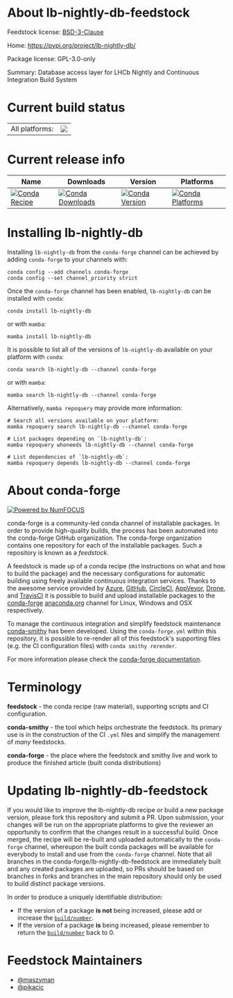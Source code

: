 About lb-nightly-db-feedstock
=============================

Feedstock license: [BSD-3-Clause](https://github.com/conda-forge/lb-nightly-db-feedstock/blob/main/LICENSE.txt)

Home: https://pypi.org/project/lb-nightly-db/

Package license: GPL-3.0-only

Summary: Database access layer for LHCb Nightly and Continuous Integration Build System

Current build status
====================


<table><tr><td>All platforms:</td>
    <td>
      <a href="https://dev.azure.com/conda-forge/feedstock-builds/_build/latest?definitionId=14580&branchName=main">
        <img src="https://dev.azure.com/conda-forge/feedstock-builds/_apis/build/status/lb-nightly-db-feedstock?branchName=main">
      </a>
    </td>
  </tr>
</table>

Current release info
====================

| Name | Downloads | Version | Platforms |
| --- | --- | --- | --- |
| [![Conda Recipe](https://img.shields.io/badge/recipe-lb--nightly--db-green.svg)](https://anaconda.org/conda-forge/lb-nightly-db) | [![Conda Downloads](https://img.shields.io/conda/dn/conda-forge/lb-nightly-db.svg)](https://anaconda.org/conda-forge/lb-nightly-db) | [![Conda Version](https://img.shields.io/conda/vn/conda-forge/lb-nightly-db.svg)](https://anaconda.org/conda-forge/lb-nightly-db) | [![Conda Platforms](https://img.shields.io/conda/pn/conda-forge/lb-nightly-db.svg)](https://anaconda.org/conda-forge/lb-nightly-db) |

Installing lb-nightly-db
========================

Installing `lb-nightly-db` from the `conda-forge` channel can be achieved by adding `conda-forge` to your channels with:

```
conda config --add channels conda-forge
conda config --set channel_priority strict
```

Once the `conda-forge` channel has been enabled, `lb-nightly-db` can be installed with `conda`:

```
conda install lb-nightly-db
```

or with `mamba`:

```
mamba install lb-nightly-db
```

It is possible to list all of the versions of `lb-nightly-db` available on your platform with `conda`:

```
conda search lb-nightly-db --channel conda-forge
```

or with `mamba`:

```
mamba search lb-nightly-db --channel conda-forge
```

Alternatively, `mamba repoquery` may provide more information:

```
# Search all versions available on your platform:
mamba repoquery search lb-nightly-db --channel conda-forge

# List packages depending on `lb-nightly-db`:
mamba repoquery whoneeds lb-nightly-db --channel conda-forge

# List dependencies of `lb-nightly-db`:
mamba repoquery depends lb-nightly-db --channel conda-forge
```


About conda-forge
=================

[![Powered by
NumFOCUS](https://img.shields.io/badge/powered%20by-NumFOCUS-orange.svg?style=flat&colorA=E1523D&colorB=007D8A)](https://numfocus.org)

conda-forge is a community-led conda channel of installable packages.
In order to provide high-quality builds, the process has been automated into the
conda-forge GitHub organization. The conda-forge organization contains one repository
for each of the installable packages. Such a repository is known as a *feedstock*.

A feedstock is made up of a conda recipe (the instructions on what and how to build
the package) and the necessary configurations for automatic building using freely
available continuous integration services. Thanks to the awesome service provided by
[Azure](https://azure.microsoft.com/en-us/services/devops/), [GitHub](https://github.com/),
[CircleCI](https://circleci.com/), [AppVeyor](https://www.appveyor.com/),
[Drone](https://cloud.drone.io/welcome), and [TravisCI](https://travis-ci.com/)
it is possible to build and upload installable packages to the
[conda-forge](https://anaconda.org/conda-forge) [anaconda.org](https://anaconda.org/)
channel for Linux, Windows and OSX respectively.

To manage the continuous integration and simplify feedstock maintenance
[conda-smithy](https://github.com/conda-forge/conda-smithy) has been developed.
Using the ``conda-forge.yml`` within this repository, it is possible to re-render all of
this feedstock's supporting files (e.g. the CI configuration files) with ``conda smithy rerender``.

For more information please check the [conda-forge documentation](https://conda-forge.org/docs/).

Terminology
===========

**feedstock** - the conda recipe (raw material), supporting scripts and CI configuration.

**conda-smithy** - the tool which helps orchestrate the feedstock.
                   Its primary use is in the construction of the CI ``.yml`` files
                   and simplify the management of *many* feedstocks.

**conda-forge** - the place where the feedstock and smithy live and work to
                  produce the finished article (built conda distributions)


Updating lb-nightly-db-feedstock
================================

If you would like to improve the lb-nightly-db recipe or build a new
package version, please fork this repository and submit a PR. Upon submission,
your changes will be run on the appropriate platforms to give the reviewer an
opportunity to confirm that the changes result in a successful build. Once
merged, the recipe will be re-built and uploaded automatically to the
`conda-forge` channel, whereupon the built conda packages will be available for
everybody to install and use from the `conda-forge` channel.
Note that all branches in the conda-forge/lb-nightly-db-feedstock are
immediately built and any created packages are uploaded, so PRs should be based
on branches in forks and branches in the main repository should only be used to
build distinct package versions.

In order to produce a uniquely identifiable distribution:
 * If the version of a package **is not** being increased, please add or increase
   the [``build/number``](https://docs.conda.io/projects/conda-build/en/latest/resources/define-metadata.html#build-number-and-string).
 * If the version of a package **is** being increased, please remember to return
   the [``build/number``](https://docs.conda.io/projects/conda-build/en/latest/resources/define-metadata.html#build-number-and-string)
   back to 0.

Feedstock Maintainers
=====================

* [@maszyman](https://github.com/maszyman/)
* [@pikacic](https://github.com/pikacic/)

